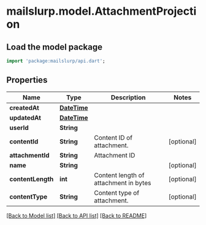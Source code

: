 # mailslurp.model.AttachmentProjection

## Load the model package
```dart
import 'package:mailslurp/api.dart';
```

## Properties
Name | Type | Description | Notes
------------ | ------------- | ------------- | -------------
**createdAt** | [**DateTime**](DateTime) |  | 
**updatedAt** | [**DateTime**](DateTime) |  | 
**userId** | **String** |  | 
**contentId** | **String** | Content ID of attachment. | [optional] 
**attachmentId** | **String** | Attachment ID | 
**name** | **String** |  | [optional] 
**contentLength** | **int** | Content length of attachment in bytes | [optional] 
**contentType** | **String** | Content type of attachment. | [optional] 

[[Back to Model list]](../README#documentation-for-models) [[Back to API list]](../README#documentation-for-api-endpoints) [[Back to README]](../README)


